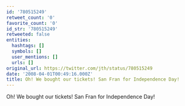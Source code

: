 ```yaml
---
id: '780515249'
retweet_count: '0'
favorite_count: '0'
id_str: '780515249'
retweeted: false
entities:
  hashtags: []
  symbols: []
  user_mentions: []
  urls: []
original_url: https://twitter.com/jth/status/780515249
date: '2008-04-01T00:49:16.000Z'
title: Oh! We bought our tickets! San Fran for Independence Day!
---
```


Oh! We bought our tickets! San Fran for Independence Day!